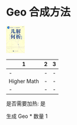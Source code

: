 # Geo 合成方法

![Icon](976b16458ee200f45939a7f8a9f38fef.jpg)

|1|2|3|
|----|-----|-----|
|-|-|-|
|Higher Math|-|-|
|-|-|-|

是否需要加热: 是

生成 Geo \* 数量 1
<br/> <br/> <br/> 


